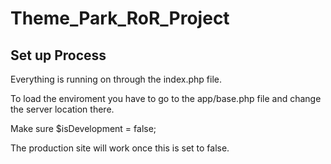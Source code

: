 # Theme_Park_RoR_Project

## Set up Process

Everything is running on through the index.php file.

To load the enviroment you have to go to the app/base.php file and change the server location there.

Make sure $isDevelopment = false;

The production site will work once this is set to false.

